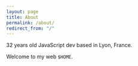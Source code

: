 ```yaml
---
layout: page
title: About
permalink: /about/
redirect_from: "/"
---
```


32 years old JavaScript dev based in Lyon, France.

Welcome to my web `$HOME`.
